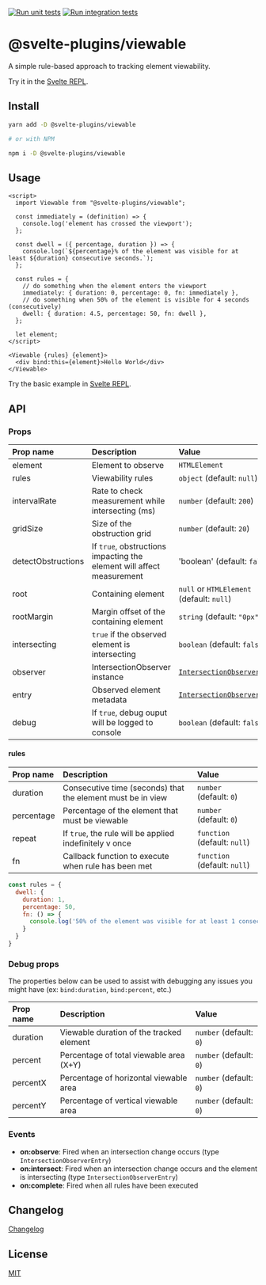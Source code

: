 [![Run unit tests](https://github.com/svelte-plugins/viewable/actions/workflows/run-unit.yml/badge.svg)](https://github.com/svelte-plugins/viewable/actions/workflows/run-unit.yml)
[![Run integration tests](https://github.com/svelte-plugins/viewable/actions/workflows/run-integration.yml/badge.svg)](https://github.com/svelte-plugins/viewable/actions/workflows/run-integration.yml)

# @svelte-plugins/viewable

A simple rule-based approach to tracking element viewability.

Try it in the [Svelte REPL](https://svelte.dev/repl/47fe04909fd14ee5ad5d02390cc147b1).

## Install

```bash
yarn add -D @svelte-plugins/viewable

# or with NPM

npm i -D @svelte-plugins/viewable
```

## Usage
```svelte
<script>
  import Viewable from "@svelte-plugins/viewable";

  const immediately = (definition) => {
    console.log('element has crossed the viewport');
  };

  const dwell = ({ percentage, duration }) => {
    console.log(`${percentage}% of the element was visible for at least ${duration} consecutive seconds.`);
  };

  const rules = {
    // do something when the element enters the viewport
    immediately: { duration: 0, percentage: 0, fn: immediately },
    // do something when 50% of the element is visible for 4 seconds (consecutively)
    dwell: { duration: 4.5, percentage: 50, fn: dwell },
  };

  let element;
</script>

<Viewable {rules} {element}>
  <div bind:this={element}>Hello World</div>
</Viewable>
```

Try the basic example in [Svelte REPL](https://svelte.dev/repl/c811481b8e1b48e9bed0f6ff7d1fa9c2).

## API

### Props
| Prop name    | Description                                                       | Value                                                                                           |
| :----------- | :---------------------------------------------------------------- | :---------------------------------------------------------------------------------------------- |
| element      | Element to observe                                                | `HTMLElement`                                                                                   |
| rules        | Viewability rules                                                 | `object` (default: `null`)                                                                      |
| intervalRate | Rate to check measurement while intersecting (ms)                 | `number` (default: `200`)                                                                       |
| gridSize     | Size of the obstruction grid                                      | `number` (default: `20`)                                                                        |
| detectObstructions | If `true`, obstructions impacting the element will affect measurement | 'boolean' (default: `false`)                                                          |
| root         | Containing element                                                | `null` or `HTMLElement` (default: `null`)                                                       |
| rootMargin   | Margin offset of the containing element                           | `string` (default: `"0px"`)                                                                     |
| intersecting | `true` if the observed element is intersecting                    | `boolean` (default: `false`)                                                                    |
| observer     | IntersectionObserver instance                                     | [`IntersectionObserver`](https://developer.mozilla.org/en-US/docs/Web/API/IntersectionObserver) |
| entry        | Observed element metadata                                         | [`IntersectionObserverEntry`](https://developer.mozilla.org/en-US/docs/Web/API/IntersectionObserverEntry) |
| debug        | If `true`, debug ouput will be logged to console                  | `boolean` (default: `false`)                                                                    |

#### rules
| Prop name    | Description                                                         | Value                               |
| :----------- | :------------------------------------------------------------------ | :---------------------------------- |
| duration     | Consecutive time (seconds) that the element must be in view         | `number` (default: `0`)             |
| percentage   | Percentage of the element that must be viewable                     | `number` (default: `0`)             |
| repeat       | If `true`, the rule will be applied indefinitely v once             | `function` (default: `null`)        |
| fn           | Callback function to execute when rule has been met                 | `function` (default: `null`)        |


```js
const rules = {
  dwell: {
    duration: 1,
    percentage: 50,
    fn: () => {
      console.log('50% of the element was visible for at least 1 consecutive second.');
    }
  }
}
```

### Debug props

The properties below can be used to assist with debugging any issues you might have (ex: `bind:duration`, `bind:percent`, etc.)

| Prop name    | Description                                                       | Value                   |
| :----------- | :---------------------------------------------------------------- | :---------------------- |
| duration     | Viewable duration of the tracked element                          | `number` (default: `0`) |
| percent      | Percentage of total viewable area (X+Y)                           | `number` (default: `0`) |
| percentX     | Percentage of horizontal viewable area                            | `number` (default: `0`) |
| percentY     | Percentage of vertical viewable area                              | `number` (default: `0`) |


### Events

- **on:observe**: Fired when an intersection change occurs (type `IntersectionObserverEntry`)
- **on:intersect**: Fired when an intersection change occurs and the element is intersecting (type `IntersectionObserverEntry`)
- **on:complete**: Fired when all rules have been executed

## Changelog

[Changelog](CHANGELOG.md)

## License

[MIT](LICENSE)
